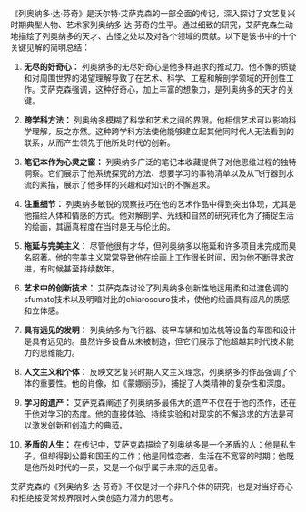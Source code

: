 《列奥纳多·达·芬奇》是沃尔特·艾萨克森的一部全面的传记，深入探讨了文艺复兴时期典型人物、艺术家列奥纳多·达·芬奇的生平。通过细致的研究，艾萨克森生动地描绘了列奥纳多的天才、古怪之处以及对各个领域的贡献。以下是该书中的十个关键见解的简明总结：

1. **无尽的好奇心：** 列奥纳多的无尽好奇心是他多样追求的推动力。他不懈的质疑和对周围世界的渴望理解导致了在艺术、科学、工程和解剖学领域的开创性工作。艾萨克森强调，这种好奇心，加上丰富的想象力，是列奥纳多的天才的关键。

2. **跨学科方法：** 列奥纳多模糊了科学和艺术之间的界限。他相信艺术可以影响科学理解，反之亦然。这种跨学科方法使他能够建立起其他同时代人无法看到的联系，从而产生领先于他所处时代的创新。

3. **笔记本作为心灵之窗：** 列奥纳多广泛的笔记本收藏提供了对他思维过程的独特洞察。它们展示了他系统探究的方法、想要学习的事物清单以及从飞行器到水流的素描，展示了他多样的兴趣和对知识的不懈追求。

4. **注重细节：** 列奥纳多敏锐的观察技巧在他的艺术作品中得到突出体现，尤其是他描绘人体和情感的方式。他对解剖学、光线和自然的研究转化为了捕捉生活的绘画，其逼真程度在当时是无与伦比的。

5. **拖延与完美主义：** 尽管他很有才华，但列奥纳多以拖延和许多项目未完成而臭名昭著。他的完美主义常常导致他在绘画上工作很长时间，因为他不断寻求改进，有时候甚至持续数年。

6. **艺术中的创新技术：** 艾萨克森讨论了列奥纳多创新性地运用柔和过渡色调的sfumato技术以及明暗对比的chiaroscuro技术，使他的绘画具有超凡的质感和立体感。

7. **具有远见的发明：** 列奥纳多为飞行器、装甲车辆和加法机等设备的草图和设计是具有远见的。虽然许多设备从未被制造，但它们展示了他超越其时代技术能力的思维能力。

8. **人文主义和个体：** 反映文艺复兴时期人文主义理念，列奥纳多的作品强调了个体的重要性。他的肖像，如《蒙娜丽莎》，捕捉了人类精神的复杂性和深度。

9. **学习的遗产：** 艾萨克森阐述了列奥纳多最伟大的遗产不仅在于他的杰作，还在于他对学习的态度。他的直接体验、持续实验和对现实的不懈追求的方法是可以激发创新和创造力的典范。

10. **矛盾的人生：** 在传记中，艾萨克森描绘了列奥纳多是一个矛盾的人：他是私生子，但却得到公爵和国王的工作；他是同性恋者，生活在不宽容的时期；他既是他所处时代的一员，又是一个似乎属于未来的远见者。

艾萨克森的《列奥纳多·达·芬奇》不仅是对一个非凡个体的研究，也是对当好奇心和拒绝接受常规界限时人类创造力潜力的思考。
